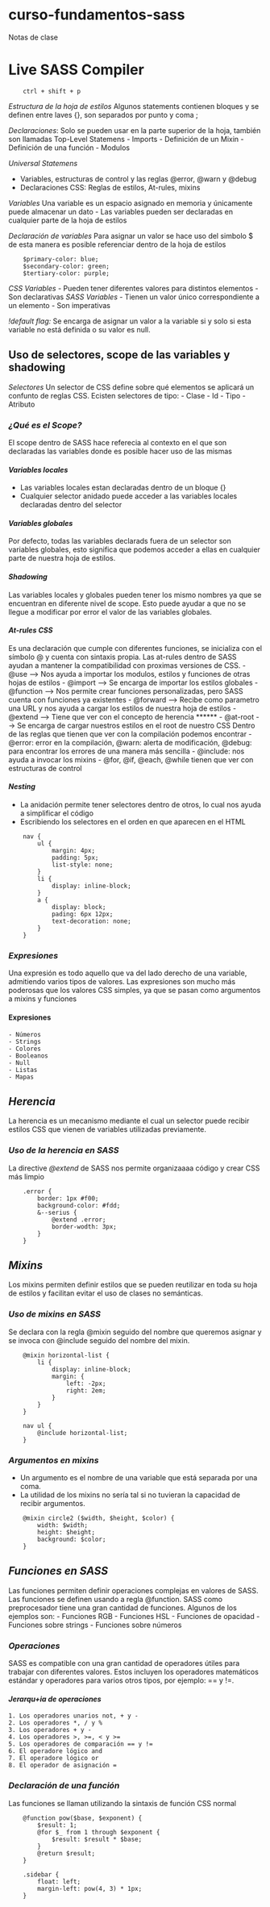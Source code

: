 # curso-fundamentos-sass
Notas de clase

# Live SASS Compiler
```
    ctrl + shift + p
```

<em>Estructura de la hoja de estilos</em>
Algunos statements contienen bloques y se definen entre laves {}, son separados por punto y coma ;

<em>Declaraciones</em>: Solo se pueden usar en la parte superior de la hoja, también son llamadas 
Top-Level Statemens
    - Imports
    - Definición de un Mixin
    - Definición de una función
    - Modulos

<em>Universal Statemens</em>
- Variables, estructuras de control y las reglas @error, @warn y @debug
- Declaraciones CSS: Reglas de estilos, At-rules, mixins

<em>Variables</em>
Una variable es un espacio asignado en memoria y únicamente puede almacenar un dato
    - Las variables pueden ser declaradas en cualquier parte de la hoja de estilos

<em>Declaración de variables</em>
Para asignar un valor se hace uso del simbolo $ de esta manera es posible referenciar dentro de la hoja de estilos

```
    $primary-color: blue;
    $secondary-color: green;
    $tertiary-color: purple;

```

<em>CSS Variables</em>
    - Pueden tener diferentes valores para distintos elementos
    - Son declarativas
<em>SASS Variables</em>
    - Tienen un valor único correspondiente a un elemento
    - Son imperativas

<em>!default flag:</em>
Se encarga de asignar un valor a la variable si y solo si esta variable no está definida o su valor es null.

## Uso de selectores, scope de las variables y shadowing
<em>Selectores</em>
Un selector de CSS define sobre qué elementos se aplicará un confunto de reglas CSS.
Ecisten selectores de tipo:
    - Clase
    - Id
    - Tipo
    - Atributo

### <em>¿Qué es el Scope?</em>
El scope dentro de SASS hace referecia al contexto en el que son declaradas las variables donde es posible hacer uso de las mismas
#### <em>Variables locales</em>
- Las variables locales estan declaradas dentro de un bloque {}
- Cualquier selector anidado puede acceder a las variables locales declaradas dentro del selector

#### <em>Variables globales</em>
Por defecto, todas las variables declarads fuera de un selector son variables globales, esto significa que podemos acceder a ellas en cualquier parte de nuestra hoja de estilos.

#### <em>Shadowing</em>
Las variables locales y globales pueden tener los mismo nombres ya que se encuentran en diferente nivel de scope.
Esto puede ayudar a que no se llegue a modificar por error el valor de las variables globales.

#### <em>At-rules CSS</em>
Es una declaración que cumple con diferentes funciones, se inicializa con el símbolo @ y cuenta con sintaxis propia.
Las at-rules dentro de SASS ayudan a mantener la compatibilidad con proximas versiones de CSS.
    - @use --> Nos ayuda a importar los modulos, estilos y funciones de otras hojas de estilos
    - @import --> Se encarga de importar los estilos globales
    - @function --> Nos permite crear funciones personalizadas, pero SASS cuenta con funciones ya existentes
    - @forward --> Recibe como parametro una URL y nos ayuda a cargar los estilos de nuestra hoja de estilos
    - @extend --> Tiene que ver con el concepto de herencia ******
    - @at-root --> Se encarga de cargar nuestros estilos en el root de nuestro CSS
Dentro de las reglas que tienen que ver con la compilación podemos encontrar
    - @error: error en la compilación, @warn: alerta de modificación, @debug: para encontrar los errores de una manera más sencilla
    - @include: nos ayuda a invocar los mixins
    - @for, @if, @each, @while tienen que ver con estructuras de control

#### <em>Nesting</em>
- La anidación permite tener selectores dentro de otros, lo cual nos ayuda a simplificar el código
- Escribiendo los selectores en el orden en que aparecen en el HTML

```
    nav {
        ul {
            margin: 4px;
            padding: 5px;
            list-style: none;
        }
        li {
            display: inline-block;
        }
        a {
            display: block;
            pading: 6px 12px;
            text-decoration: none;
        }
    }
```

### <em>Expresiones</em>
Una expresión es todo aquello que va del lado derecho de una variable, admitiendo varios tipos de valores.
Las expresiones son mucho más poderosas que los valores CSS simples, ya que se pasan como argumentos a mixins y funciones
#### Expresiones
    - Números
    - Strings
    - Colores
    - Booleanos
    - Null
    - Listas
    - Mapas

## <em>Herencia</em>
La herencia es un mecanismo mediante el cual un selector puede recibir estilos CSS que vienen de variables utilizadas previamente.

### <em>Uso de la herencia en SASS</em>
La directive <em>@extend</em> de SASS nos permite organizaaaa código y crear CSS más limpio
```
    .error {
        border: 1px #f00;
        background-color: #fdd;
        &--serius {
            @extend .error;
            border-wodth: 3px;
        }
    }
```

## <em>Mixins</em>
Los mixins permiten definir estilos que se pueden reutilizar en toda su hoja de estilos y facilitan evitar el uso de clases no semánticas.

### <em>Uso de mixins en SASS</em>
Se declara con la regla @mixin seguido del nombre que queremos asignar y se invoca con @include seguido del nombre del mixin.
```
    @mixin horizontal-list {
        li {
            display: inline-block;
            margin: {
                left: -2px;
                right: 2em;
            }
        }
    }

    nav ul {
        @include horizontal-list;
    }
```
### <em>Argumentos en mixins</em>
- Un argumento es el nombre de una variable que está separada por una coma.
- La utilidad de los mixins no sería tal si no tuvieran la capacidad de recibir argumentos.
```
    @mixin circle2 ($width, $height, $color) {
        width: $width;
        height: $height;
        background: $color;
    }
```

## <em>Funciones en SASS</em>
Las funciones permiten definir operaciones complejas en valores de SASS.
Las funciones se definen usando a regla @function.
SASS como preprocesador tiene una gran cantidad de funciones. Algunos de los ejemplos son:
    - Funciones RGB
    - Funciones HSL
    - Funciones de opacidad
    - Funciones sobre strings
    - Funciones sobre números
### <em>Operaciones</em>
SASS es compatible con una gran cantidad de operadores útiles para trabajar con diferentes valores. Estos incluyen los operadores matemáticos estándar y operadores para varios otros tipos, por ejemplo: == y !=.
#### <em>Jerarqu+ia de operaciones</em>
    1. Los operadores unarios not, + y -
    2. Los operadores *, / y %
    3. Los operadores + y -
    4. Los operadores >, >=, < y >=
    5. Los operadores de comparación == y !=
    6. El operadore lógico and
    7. El operadore lógico or
    8. El operador de asignación =
### <em>Declaración de una función</em>
Las funciones se llaman utilizando la sintaxis de función CSS normal
```
    @function pow($base, $exponent) {
        $result: 1;
        @for $_ from 1 through $exponent {
            $result: $result * $base;
        }
        @return $result;
    }

    .sidebar {
        float: left;
        margin-left: pow(4, 3) * 1px;
    }
```
